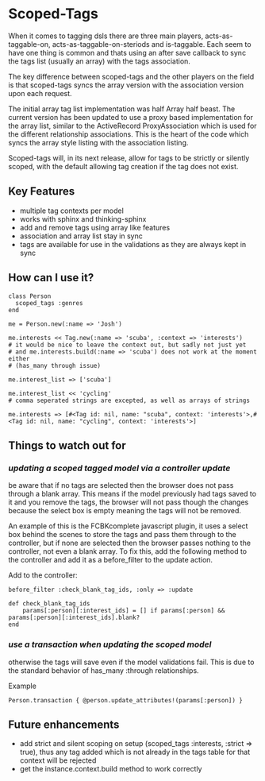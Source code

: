 Scoped-Tags
===========

When it comes to tagging dsls there are three main players, acts-as-taggable-on, acts-as-taggable-on-steriods and is-taggable.
Each seem to have one thing is common and thats using an after save callback to sync the tags list (usually an array) with
the tags association. 

The key difference between scoped-tags and the other players on the field is that scoped-tags syncs 
the array version with the association version upon each request. 

The initial array tag list implementation was half Array half beast. The current version has been updated to use a proxy
based implementation for the array list, similar to the ActiveRecord ProxyAssociation which is used for the different
relationship associations. This is the heart of the code which syncs the array style listing with the association listing.

Scoped-tags will, in its next release, allow for tags to be strictly or silently scoped, with the default allowing
tag creation if the tag does not exist.


Key Features
------------

- multiple tag contexts per model
- works with sphinx and thinking-sphinx
- add and remove tags using array like features
- association and array list stay in sync
- tags are available for use in the validations as they are always kept in sync



How can I use it?
-----------------

    class Person
      scoped_tags :genres
    end

    me = Person.new(:name => 'Josh')

    me.interests << Tag.new(:name => 'scuba', :context => 'interests') 
    # it would be nice to leave the context out, but sadly not just yet
    # and me.interests.build(:name => 'scuba') does not work at the moment either 
    # (has_many through issue)

    me.interest_list => ['scuba']

    me.interest_list << 'cycling'
    # comma seperated strings are excepted, as well as arrays of strings

    me.interests => [#<Tag id: nil, name: "scuba", context: 'interests'>,#<Tag id: nil, name: "cycling", context: 'interests'>]
    


Things to watch out for
-----------------------

### _updating a scoped tagged model via a controller update_

be aware that if no tags are selected then the browser
does not pass through a blank array. This means if the model previously had tags saved to it and you remove the tags, the browser
will not pass though the changes because the select box is empty meaning the tags will not be removed. 

An example of
this is the  FCBKcomplete javascript plugin, it uses a select box behind the scenes to store the tags and pass
them through to the controller, but if none are selected then the browser passes nothing to the controller, 
not even a blank array. To fix this, add the following method to the controller and add it as a before\_filter to the update
action.  

Add to the controller:
    
    before_filter :check_blank_tag_ids, :only => :update
    
    def check_blank_tag_ids
        params[:person][:interest_ids] = [] if params[:person] && params[:person][:interest_ids].blank?
    end


### _use a transaction when updating the scoped model_

otherwise the tags will save even if the model validations fail.
This is due to the standard behavior of has\_many :through relationships.
    
Example

    Person.transaction { @person.update_attributes!(params[:person]) }




Future enhancements
-------------------

- add strict and silent scoping on setup (scoped_tags :interests, :strict => true), thus any tag added which is not already in the tags table for that context will be rejected
- get the instance.context.build method to work correctly
